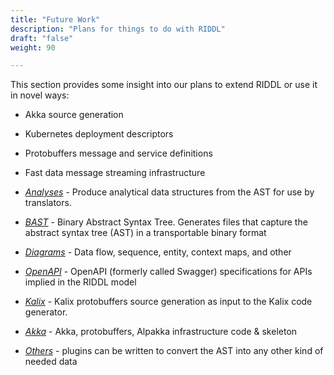 ```yaml
---
title: "Future Work"
description: "Plans for things to do with RIDDL"
draft: "false"
weight: 90

---
```


This section provides some insight into our plans to extend RIDDL or use it in
novel ways:

* Akka source generation
* Kubernetes deployment descriptors
* Protobuffers message and service definitions
* Fast data message streaming infrastructure


* [_Analyses_](analyses) - Produce analytical data structures from the AST for 
  use by translators. 
* [_BAST_](bast) - Binary Abstract Syntax Tree. Generates files that capture the
  abstract syntax tree (AST) in a transportable binary format
* [_Diagrams_](diagrams) - Data flow, sequence, entity, context maps, and other
* [_OpenAPI_](openapi) - OpenAPI (formerly called Swagger) specifications for APIs
  implied in the RIDDL model
* [_Kalix_](kalix) - Kalix protobuffers source generation as input to the Kalix
  code generator.
* [_Akka_](akka) - Akka, protobuffers, Alpakka infrastructure code & skeleton
* [_Others_](others) - plugins can be written to convert the AST into any other
  kind of needed data
